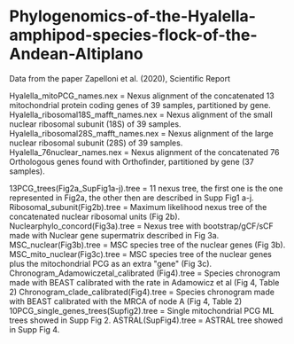 # Phylogenomics-of-the-Hyalella-amphipod-species-flock-of-the-Andean-Altiplano
Data from the paper Zapelloni et al. (2020), Scientific Report

Hyalella_mitoPCG_names.nex = Nexus alignment of the concatenated 13 mitochondrial protein coding genes of 39 samples, partitioned by gene.
Hyalella_ribosomal18S_mafft_names.nex = Nexus alignment of the small nuclear ribosomal subunit (18S) of 39 samples.
Hyalella_ribosomal28S_mafft_names.nex = Nexus alignment of the large nuclear ribosomal subunit (28S) of 39 samples.
Hyalella_76nuclear_names.nex = Nexus alignment of the concatenated 76 Orthologous genes found with Orthofinder, partitioned by gene (37 samples).

13PCG_trees(Fig2a_SupFig1a-j).tree = 11 nexus tree, the first one is the one represented in Fig2a, the other then are described in Supp Fig1 a-j.
Ribosomal_subunit(Fig2b).tree = Maximum likelihood nexus tree of the concatenated nuclear ribosomal units (Fig 2b).
Nuclearphylo_concord(Fig3a).tree = Nexus tree with bootstrap/gCF/sCF made with Nuclear gene supermatrix described in Fig 3a.
MSC_nuclear(Fig3b).tree = MSC species tree of the nuclear genes (Fig 3b).
MSC_mito_nuclear(Fig3c).tree = MSC species tree of the nuclear genes plus the mitochondrial PCG as an extra "gene" (Fig 3c).
Chronogram_Adamowiczetal_calibrated (Fig4).tree = Species chronogram made with BEAST calibrated with the rate in Adamowicz et al (Fig 4, Table 2)
Chronogram_clade_calibrated(Fig4).tree = Species chronogram made with BEAST calibrated with the MRCA of node A (Fig 4, Table 2)
10PCG_single_genes_trees(Supfig2).tree = Single mitochondrial PCG ML trees showed in Supp Fig 2.
ASTRAL(SupFig4).tree = ASTRAL tree showed in Supp Fig 4.

